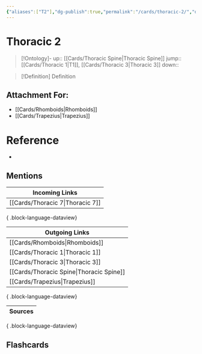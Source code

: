 ```yaml
---
{"aliases":["T2"],"dg-publish":true,"permalink":"/cards/thoracic-2/","dgPassFrontmatter":true}
---
```


# Thoracic 2

> [!Ontology]-
> up:: [[Cards/Thoracic Spine\|Thoracic Spine]]
> jump:: [[Cards/Thoracic 1\|T1]], [[Cards/Thoracic 3\|Thoracic 3]]
> down:: 

> [!Definition] Definition

## Attachment For:

- [[Cards/Rhomboids\|Rhomboids]]
- [[Cards/Trapezius\|Trapezius]]

# Reference

- 

## Mentions

| Incoming Links                      |
| ----------------------------------- |
| [[Cards/Thoracic 7\|Thoracic 7]] |

{ .block-language-dataview}

| Outgoing Links                              |
| ------------------------------------------- |
| [[Cards/Rhomboids\|Rhomboids]]           |
| [[Cards/Thoracic 1\|Thoracic 1]]         |
| [[Cards/Thoracic 3\|Thoracic 3]]         |
| [[Cards/Thoracic Spine\|Thoracic Spine]] |
| [[Cards/Trapezius\|Trapezius]]           |

{ .block-language-dataview}

| Sources |
| ------- |

{ .block-language-dataview}

## Flashcards